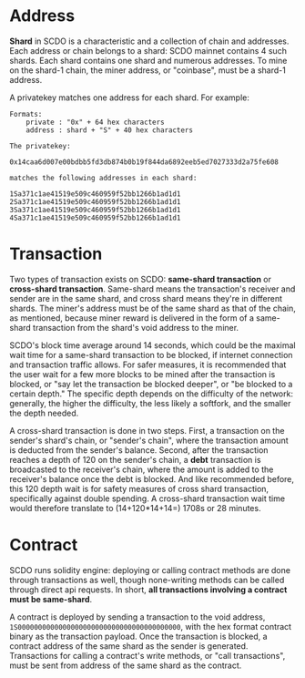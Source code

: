 # Address

**Shard** in SCDO is a characteristic and a collection of chain and addresses. Each address or chain belongs to a shard: SCDO mainnet contains 4 such shards. Each shard contains one shard and numerous addresses. To mine on the shard-1 chain, the miner address, or "coinbase", must be a shard-1 address. 

A privatekey matches one address for each shard. For example: 

```
Formats:
    private : "0x" + 64 hex characters
    address : shard + "S" + 40 hex characters

The privatekey:

0x14caa6d007e00bdbb5fd3db874b0b19f844da6892eeb5ed7027333d2a75fe608

matches the following addresses in each shard:

1Sa371c1ae41519e509c460959f52bb1266b1ad1d1
2Sa371c1ae41519e509c460959f52bb1266b1ad1d1
3Sa371c1ae41519e509c460959f52bb1266b1ad1d1
4Sa371c1ae41519e509c460959f52bb1266b1ad1d1
```

# Transaction

Two types of transaction exists on SCDO: **same-shard transaction** or **cross-shard transaction**. Same-shard means the transaction's receiver and sender are in the same shard, and cross shard means they're in different shards. The miner's address must be of the same shard as that of the chain, as mentioned, because miner reward is delivered in the form of a same-shard transaction from the shard's void address to the miner. 

SCDO's block time average around 14 seconds, which could be the maximal wait time for a same-shard transaction to be blocked, if internet connection and transaction traffic allows. For safer measures, it is recommended that the user wait for a few more blocks to be mined after the transaction is blocked, or "say let the transaction be blocked deeper", or "be blocked to a certain depth." The specific depth depends on the difficulty of the network: generally, the higher the difficulty, the less likely a softfork, and the smaller the depth needed.

A cross-shard transaction is done in two steps. First, a transaction on the sender's shard's chain, or "sender's chain", where the transaction amount is deducted from the sender's balance. Second, after the transaction reaches a depth of 120 on the sender's chain, a **debt** transaction is broadcasted to the receiver's chain, where the amount is added to the receiver's balance once the debt is blocked. And like recommended before, this 120 depth wait is for safety measures of cross shard transaction, specifically against double spending. A cross-shard transaction wait time would therefore translate to (14+120*14+14=) 1708s or 28 minutes.

# Contract

SCDO runs solidity engine: deploying or calling contract methods are done through transactions as well, though none-writing methods can be called through direct api requests. In short, __all transactions involving a contract must be same-shard__. 

A contract is deployed by sending a transaction to the void address, `1S0000000000000000000000000000000000000000`, with the hex format contract binary as the transaction payload. Once the transaction is blocked, a contract address of the same shard as the sender is generated. Transactions for calling a contract's write methods, or "call transactions", must be sent from address of the same shard as the contract.